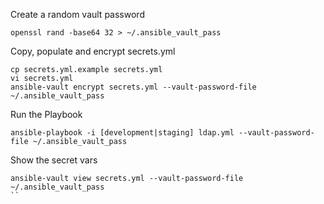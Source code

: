 Create a random vault password
```
openssl rand -base64 32 > ~/.ansible_vault_pass
```

Copy, populate and encrypt secrets.yml
```
cp secrets.yml.example secrets.yml
vi secrets.yml
ansible-vault encrypt secrets.yml --vault-password-file ~/.ansible_vault_pass
```

Run the Playbook
```
ansible-playbook -i [development|staging] ldap.yml --vault-password-file ~/.ansible_vault_pass
```

Show the secret vars
```
ansible-vault view secrets.yml --vault-password-file ~/.ansible_vault_pass
``